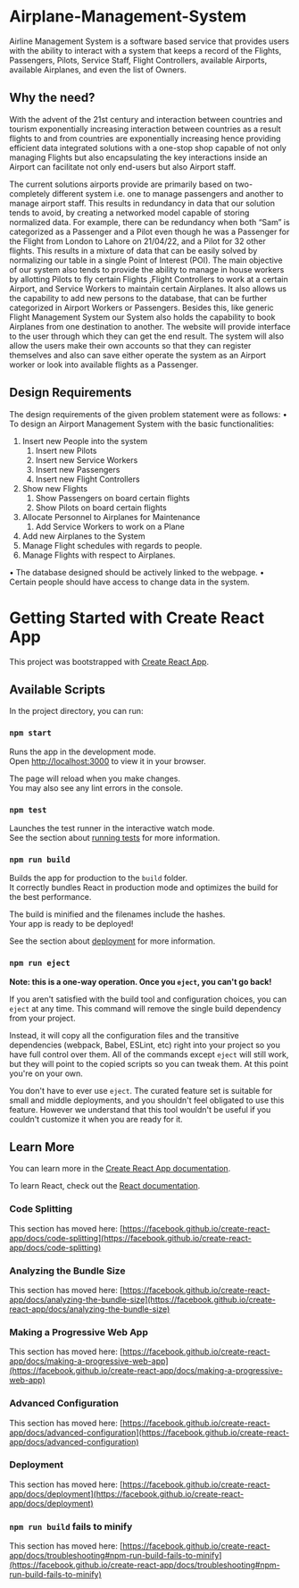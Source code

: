 # Airplane-Management-System
Airline Management System is a software based service that provides users with the ability to interact with a system that keeps a record of the  Flights, Passengers, Pilots, Service Staff, Flight Controllers,  available Airports, available Airplanes, and even   the list of  Owners. 
## Why the need?
With the advent of the 21st century and interaction between countries and tourism exponentially increasing interaction between countries as a result flights to and from countries are   exponentially increasing hence providing efficient data integrated solutions with a one-stop shop capable of not only managing Flights but also encapsulating the key interactions inside an Airport can facilitate not only end-users but also Airport staff.

The current solutions airports provide are primarily based on  two-completely different system i.e. one to manage passengers and another to manage  airport staff. This results in redundancy in data that our solution tends to avoid, by creating a networked model capable of storing normalized data. For example, there can be redundancy when both “Sam” is categorized as a Passenger and a Pilot even though he was a Passenger for the Flight from London to Lahore on 21/04/22, and a Pilot for 32 other flights. This results in a mixture of data that can be easily solved by normalizing our table in a single Point of Interest (POI).
The main objective of our system also tends to  provide   the ability to manage in house workers by allotting  Pilots to fly certain Flights ,Flight Controllers to work at a certain Airport, and Service Workers to maintain certain Airplanes.  It also allows us the capability to add new persons to the database, that can be further categorized in Airport Workers or Passengers. Besides this, like generic Flight Management System our System also holds the capability to book Airplanes from one destination to another. 
The website will provide interface to the user through which they can get the end result. The system will also allow the users make their own accounts so that they can register themselves and also can save either operate the system as an Airport worker or look into available flights as a Passenger.
## Design Requirements
The design requirements of the given problem statement were as follows:
•	To design an Airport Management System with the basic functionalities:
1.	Insert new People into the system
    1.  Insert new Pilots
    2.  Insert new Service Workers
    3.  Insert new Passengers
    4.  Insert new Flight Controllers
2.	Show new Flights
    1.  Show Passengers on board certain flights
    2.  Show Pilots on board certain flights
3.	Allocate Personnel to Airplanes for Maintenance
    1.  Add Service Workers to work on a Plane
4.	Add new Airplanes to the System
5.	Manage Flight schedules with regards to people.
6.	Manage  Flights with respect to Airplanes.

•	The database designed should be actively linked to the webpage.
•	Certain people should have access to change data in the system.


# Getting Started with Create React App

This project was bootstrapped with [Create React App](https://github.com/facebook/create-react-app).

## Available Scripts

In the project directory, you can run:

### `npm start`

Runs the app in the development mode.\
Open [http://localhost:3000](http://localhost:3000) to view it in your browser.

The page will reload when you make changes.\
You may also see any lint errors in the console.

### `npm test`

Launches the test runner in the interactive watch mode.\
See the section about [running tests](https://facebook.github.io/create-react-app/docs/running-tests) for more information.

### `npm run build`

Builds the app for production to the `build` folder.\
It correctly bundles React in production mode and optimizes the build for the best performance.

The build is minified and the filenames include the hashes.\
Your app is ready to be deployed!

See the section about [deployment](https://facebook.github.io/create-react-app/docs/deployment) for more information.

### `npm run eject`

**Note: this is a one-way operation. Once you `eject`, you can't go back!**

If you aren't satisfied with the build tool and configuration choices, you can `eject` at any time. This command will remove the single build dependency from your project.

Instead, it will copy all the configuration files and the transitive dependencies (webpack, Babel, ESLint, etc) right into your project so you have full control over them. All of the commands except `eject` will still work, but they will point to the copied scripts so you can tweak them. At this point you're on your own.

You don't have to ever use `eject`. The curated feature set is suitable for small and middle deployments, and you shouldn't feel obligated to use this feature. However we understand that this tool wouldn't be useful if you couldn't customize it when you are ready for it.

## Learn More

You can learn more in the [Create React App documentation](https://facebook.github.io/create-react-app/docs/getting-started).

To learn React, check out the [React documentation](https://reactjs.org/).

### Code Splitting

This section has moved here: [https://facebook.github.io/create-react-app/docs/code-splitting](https://facebook.github.io/create-react-app/docs/code-splitting)

### Analyzing the Bundle Size

This section has moved here: [https://facebook.github.io/create-react-app/docs/analyzing-the-bundle-size](https://facebook.github.io/create-react-app/docs/analyzing-the-bundle-size)

### Making a Progressive Web App

This section has moved here: [https://facebook.github.io/create-react-app/docs/making-a-progressive-web-app](https://facebook.github.io/create-react-app/docs/making-a-progressive-web-app)

### Advanced Configuration

This section has moved here: [https://facebook.github.io/create-react-app/docs/advanced-configuration](https://facebook.github.io/create-react-app/docs/advanced-configuration)

### Deployment

This section has moved here: [https://facebook.github.io/create-react-app/docs/deployment](https://facebook.github.io/create-react-app/docs/deployment)

### `npm run build` fails to minify

This section has moved here: [https://facebook.github.io/create-react-app/docs/troubleshooting#npm-run-build-fails-to-minify](https://facebook.github.io/create-react-app/docs/troubleshooting#npm-run-build-fails-to-minify)
